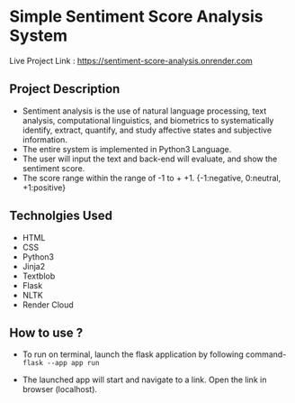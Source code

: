 # Simple Sentiment Score Analysis System

Live Project Link :  <https://sentiment-score-analysis.onrender.com>

## Project Description 

* Sentiment analysis is the use of natural language processing, text analysis, computational linguistics, and biometrics to systematically identify, extract, quantify, and study affective states and subjective information.
* The entire system is implemented in Python3 Language.
* The user will input the text and back-end will evaluate, and show the sentiment score.
* The score range within the range of -1 to + +1. {-1:negative, 0:neutral, +1:positive}

## Technolgies Used
* HTML
* CSS
* Python3
* Jinja2
* Textblob
* Flask
* NLTK
* Render Cloud


## How to use ?

* To run on terminal, launch the flask application by following command-
`flask --app app run`

* The launched app will start and navigate to a link. Open the link in browser (localhost).

